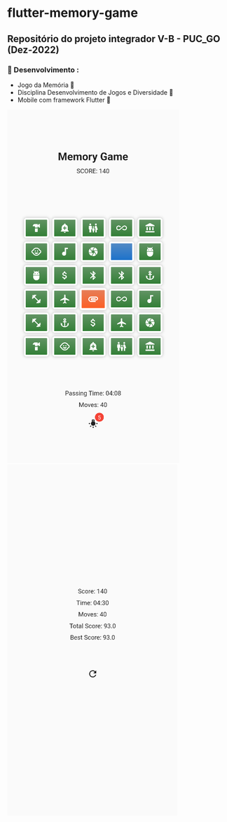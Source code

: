 

# flutter-memory-game

## Repositório do projeto integrador V-B - PUC_GO (Dez-2022)

###   :pushpin: Desenvolvimento :

- Jogo da Memória :currency_exchange:
- Disciplina Desenvolvimento de Jogos e Diversidade  :flags:
- Mobile com framework Flutter :bookmark:


 ![ Geral](https://github.com/jaquelinesilfe/flutter-memory-game/blob/9720101ae75073d95069a2a62fa6d4d3683fb13e/game%20geral.png)
 ![ Pontuacao](https://github.com/jaquelinesilfe/flutter-memory-game/blob/9720101ae75073d95069a2a62fa6d4d3683fb13e/pontuacao.png)

